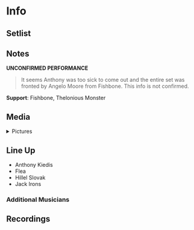 # Info

## Setlist


## Notes

**UNCONFIRMED PERFORMANCE**

> It seems Anthony was too sick to come out and the entire set was fronted by Angelo Moore from Fishbone. This info is not confirmed.

**Support**: Fishbone, Thelonious Monster

## Media 

<details>
  <summary>Pictures</summary>
  <!--<img alt="Setlist" title="Setlist" src="_.jpg" height="200" />
  <img alt="Clipping" title="Clipping" src="_.jpg" height="200" />
  <img alt="Flyer" title="Flyer" src="_.jpg" height="200" />-->
</details>

## Line Up

* Anthony Kiedis
* Flea
* Hillel Slovak
* Jack Irons

### Additional Musicians

## Recordings
